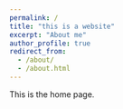 ```yaml
---
permalink: /
title: "this is a website"
excerpt: "About me"
author_profile: true
redirect_from: 
  - /about/
  - /about.html
---
```


This is the home page. 
